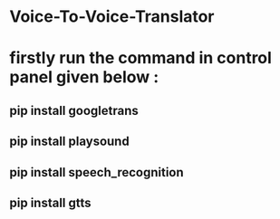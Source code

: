 # Voice-To-Voice-Translator
# firstly run the command in control panel given below :
## pip install googletrans
## pip install playsound
## pip install speech_recognition
## pip install gtts
